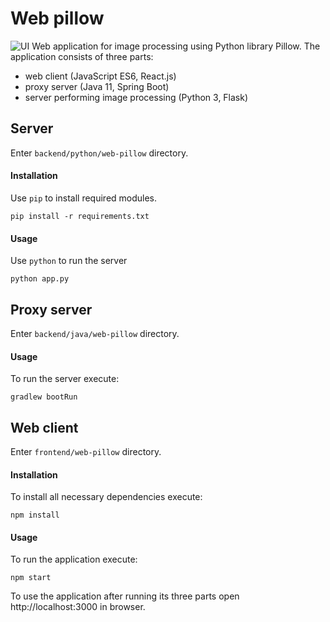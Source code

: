 # Web pillow
![UI](https://user-images.githubusercontent.com/33002299/83679350-8ff96e00-a5df-11ea-8527-de5a31dfbb30.PNG)
Web application for image processing using Python library Pillow. The application consists of three parts:
* web client (JavaScript ES6, React.js)
* proxy server (Java 11, Spring Boot)
* server performing image processing (Python 3, Flask) 

## Server
Enter `backend/python/web-pillow` directory.
#### Installation
Use `pip` to install required modules.
```
pip install -r requirements.txt
```
#### Usage
Use `python` to run the server
```
python app.py
```
## Proxy server
Enter `backend/java/web-pillow` directory.
#### Usage
 To run the server execute:
```
gradlew bootRun
```
## Web client
Enter `frontend/web-pillow` directory.
#### Installation
To install all necessary dependencies execute:
```
npm install
```
#### Usage
To run the application execute:
```
npm start
```
To use the application after running its three parts open http://localhost:3000 in browser.